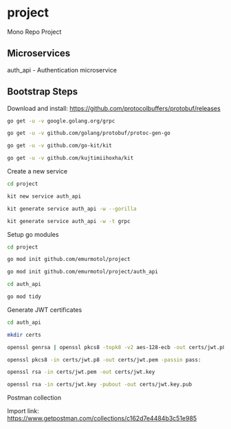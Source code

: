 # project

Mono Repo Project

## Microservices

auth_api - Authentication microservice

## Bootstrap Steps

Download and install: https://github.com/protocolbuffers/protobuf/releases

```bash
go get -u -v google.golang.org/grpc

go get -u -v github.com/golang/protobuf/protoc-gen-go

go get -u -v github.com/go-kit/kit

go get -u -v github.com/kujtimiihoxha/kit
```

Create a new service

```bash
cd project

kit new service auth_api

kit generate service auth_api -w --gorilla

kit generate service auth_api -w -t grpc
```

Setup go modules

```bash
cd project

go mod init github.com/emurmotol/project

go mod init github.com/emurmotol/project/auth_api

cd auth_api

go mod tidy
```

Generate JWT certificates

```bash
cd auth_api

mkdir certs

openssl genrsa | openssl pkcs8 -topk8 -v2 aes-128-ecb -out certs/jwt.p8 -passout pass:

openssl pkcs8 -in certs/jwt.p8 -out certs/jwt.pem -passin pass:

openssl rsa -in certs/jwt.pem -out certs/jwt.key

openssl rsa -in certs/jwt.key -pubout -out certs/jwt.key.pub
```

Postman collection

Import link: https://www.getpostman.com/collections/c162d7e4484b3c51e985

